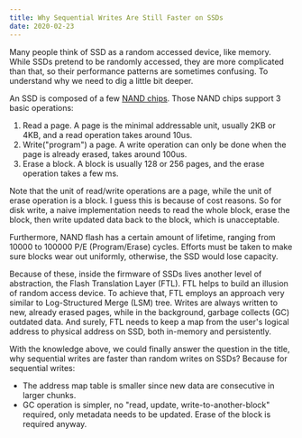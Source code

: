 ```yaml
---
title: Why Sequential Writes Are Still Faster on SSDs
date: 2020-02-23
---
```


Many people think of SSD as a random accessed device, like memory. While SSDs pretend to be randomly accessed, they are more complicated than that, so their performance patterns are sometimes confusing. To understand why we need to dig a little bit deeper.

An SSD is composed of a few [NAND chips](https://images.squarespace-cdn.com/content/v1/54a99adbe4b01ff9ee5b44ea/1431380764296-VTR3I6RBK4MOC99JCIMM/ke17ZwdGBToddI8pDm48kFAJvy9p_ltnkV8kJw5me6sUqsxRUqqbr1mOJYKfIPR7LoDQ9mXPOjoJoqy81S2I8N_N4V1vUb5AoIIIbLZhVYxCRW4BPu10St3TBAUQYVKcjmXuWhQ9U3oDT3qHu30IJHUbcIDPugzzAsF0I3RYW2ogakcQ3n1yAG9VJCzwHpYZ/nand.jpg?format=1500w). Those NAND chips support 3 basic operations:

1. Read a page. A page is the minimal addressable unit, usually 2KB or 4KB, and a read operation takes around 10us.
2. Write("program") a page. A write operation can only be done when the page is already erased, takes around 100us.
3. Erase a block. A block is usually 128 or 256 pages, and the erase operation takes a few ms.

Note that the unit of read/write operations are a page, while the unit of erase operation is a block. I guess this is because of cost reasons. So for disk write, a naive implementation needs to read the whole block, erase the block, then write updated data back to the block, which is unacceptable.

Furthermore, NAND flash has a certain amount of lifetime, ranging from 10000 to 100000 P/E (Program/Erase) cycles. Efforts must be taken to make sure blocks wear out uniformly, otherwise, the SSD would lose capacity.

Because of these, inside the firmware of SSDs lives another level of abstraction, the Flash Translation Layer (FTL). FTL helps to build an illusion of random access device. To achieve that, FTL employs an approach very similar to Log-Structured Merge (LSM) tree. Writes are always written to new, already erased pages, while in the background, garbage collects (GC) outdated data. And surely, FTL needs to keep a map from the user's logical address to physical address on SSD, both in-memory and persistently.

With the knowledge above, we could finally answer the question in the title, why sequential writes are faster than random writes on SSDs? Because for sequential writes:

- The address map table is smaller since new data are consecutive in larger chunks.
- GC operation is simpler, no "read, update, write-to-another-block" required, only metadata needs to be updated. Erase of the block is required anyway.